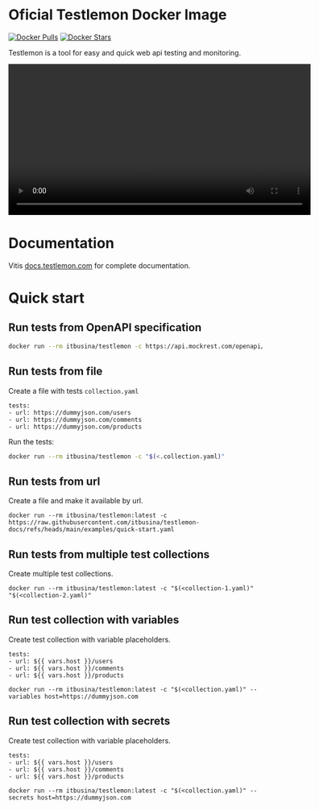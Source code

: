 # Oficial Testlemon Docker Image
[![Docker Pulls](https://img.shields.io/docker/pulls/itbusina/testlemon)](https://hub.docker.com/r/itbusina/testlemon)
[![Docker Stars](https://img.shields.io/docker/stars/itbusina/testlemon)](https://hub.docker.com/r/itbusina/testlemon)

Testlemon is a tool for easy and quick web api testing and monitoring.

<video width="600" controls>
  <source src="https://github.com/testlemon/testlemon-docs/raw/main/logos/demo.mp4" type="video/mp4">
  Your browser does not support the video tag.
</video>

# Documentation
Vitis [docs.testlemon.com](https://docs.testlemon.com) for complete documentation.

# Quick start

## Run tests from OpenAPI specification
```bash
docker run --rm itbusina/testlemon -c https://api.mockrest.com/openapi/v1.json
```

## Run tests from file

Create a file with tests ```collection.yaml```

```text
tests:
- url: https://dummyjson.com/users
- url: https://dummyjson.com/comments
- url: https://dummyjson.com/products
```

Run the tests:

```bash
docker run --rm itbusina/testlemon -c "$(<.collection.yaml)"
```

## Run tests from url

Create a file and make it available by url.

```shell
docker run --rm itbusina/testlemon:latest -c https://raw.githubusercontent.com/itbusina/testlemon-docs/refs/heads/main/examples/quick-start.yaml
```

## Run tests from multiple test collections

Create multiple test collections.

```shell
docker run --rm itbusina/testlemon:latest -c "$(<collection-1.yaml)" "$(<collection-2.yaml)"
```

## Run test collection with variables

Create test collection with variable placeholders.

```text
tests:
- url: ${{ vars.host }}/users
- url: ${{ vars.host }}/comments
- url: ${{ vars.host }}/products
```

```shell
docker run --rm itbusina/testlemon:latest -c "$(<collection.yaml)" --variables host=https://dummyjson.com
```

## Run test collection with secrets

Create test collection with variable placeholders.

```text
tests:
- url: ${{ vars.host }}/users
- url: ${{ vars.host }}/comments
- url: ${{ vars.host }}/products
```

```shell
docker run --rm itbusina/testlemon:latest -c "$(<collection.yaml)" --secrets host=https://dummyjson.com
```
